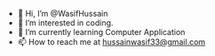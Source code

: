 - 👋 Hi, I’m @WasifHussain
- 👀 I’m interested in coding.
- 🌱 I’m currently learning Computer Application
- 📫 How to reach me at hussainwasif33@gmail.com

<!---
WasifHussain/WasifHussain is a ✨ special ✨ repository because its `README.md` (this file) appears on your GitHub profile.
You can click the Preview link to take a look at your changes.
--->
